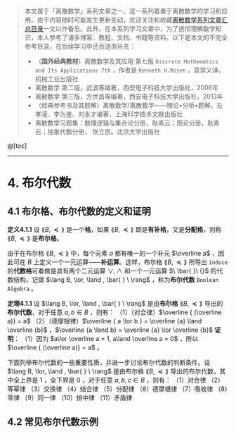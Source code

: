   > 本文属于「离散数学」系列文章之一。这一系列着重于离散数学的学习和应用。由于内容随时可能发生更新变动，欢迎关注和收藏[离散数学系列文章汇总目录](https://memcpy0.blog.csdn.net/article/details/119997004)一文以作备忘。此外，在本系列学习文章中，为了透彻理解数学知识，本人参考了诸多博客、教程、文档、书籍等资料。以下是本文的不完全参考目录，在后续学习中还会逐渐补充：
> - （**国外经典教材**）离散数学及其应用 第七版 `Discrete Mathematics and Its Applications 7th` ，作者是 `Kenneth H.Rosen` ，袁崇义译，机械工业出版社
> - 离散数学 第二版，武波等编著，西安电子科技大学出版社，2006年
> - 离散数学 第三版，方世昌等编著，西安电子科技大学出版社，2013年
> - （经典参考书及其题解）离散数学/离散数学——理论•分析•题解，左孝凌、李为鉴、刘永才编著，上海科学技术文献出版社
> - 离散数学习题集：数理逻辑与集合论分册，耿素云；图论分册，耿素云；抽象代数分册， 张立昂。北京大学出版社

@[toc]

---
# 4. 布尔代数
## 4.1 布尔格、布尔代数的定义和证明
**定义4.1.1** 设 $\lang B, \preccurlyeq \rang$ 是一个**格**，如果 $\lang B, \preccurlyeq \rang$ 即是**有补格**，又是**分配格**，则称 $\lang B,\preccurlyeq \rang$ 是**布尔格**。

由于在布尔格 $\lang B, \preccurlyeq \rang$ 中，每个元素 $a$ 都有唯一的一个补元 $\overline a$ ，因此可在 $B$ 上定义一个一元运算——**补运算**。这样，布尔格 $\lang B, \preccurlyeq\rang$ 所导出 `induce` 的**代数格**可看做是具有两个二元运算 $\lor, \land$ 和一个一元运算 $\ \bar{ }\ {}$  的代数结构，记做 $\lang B, \lor, \land , \bar{ } \ \rang$ ，称为**布尔代数** `Boolean Algebra` 。


**定理4.1.1** 设 $\lang B, \lor, \land , \bar{ } \ \rang$  是由**布尔格** $\lang B, \preccurlyeq \rang$ 导出的**布尔代数**，对于任意 $a , b \in B$ ，则有：
（1）（对合律）$\overline { (\overline a)}  = a$ 
（2）（德摩根律）$\overline { a \lor b } = \overline {a} \land \overline {b}$ ，$\overline {a \land b} = \overline {a} \lor \overline {b}$ 
**证明**：
（1）因为 $a\lor \overline a  = 1, a\land \overline a = 0$ ，所以 $\overline { (\overline a)} = a$ 。

下面列举布尔代数的一些重要性质，并进一步讨论布尔代数的判断条件。设  $\lang B, \lor, \land , \bar{ } \ \rang$ 是由布尔格 $\lang B, \preccurlyeq \rang$ 导出的布尔代数，其中全上界是 $1$ ，全下界是 $0$ ，对于任意 $a , b, c \in B$ ，则有：
（1）对合律
（2）等幂律
（3）交换律
（4）结合律
（5）分配律
（6）德摩根律
（7）吸收律
（8）零律
（9）同一律
（10）排中律
（11）矛盾律
## 4.2 常见布尔代数示例
